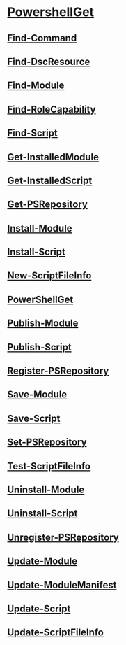 #  [PowershellGet]()
##  [Find-Command](Find-Command.md)
##  [Find-DscResource](Find-DscResource.md)
##  [Find-Module](Find-Module.md)
##  [Find-RoleCapability](Find-RoleCapability.md)
##  [Find-Script](Find-Script.md)
##  [Get-InstalledModule](Get-InstalledModule.md)
##  [Get-InstalledScript](Get-InstalledScript.md)
##  [Get-PSRepository](Get-PSRepository.md)
##  [Install-Module](Install-Module.md)
##  [Install-Script](Install-Script.md)
##  [New-ScriptFileInfo](New-ScriptFileInfo.md)
##  [PowerShellGet](PowerShellGet.md)
##  [Publish-Module](Publish-Module.md)
##  [Publish-Script](Publish-Script.md)
##  [Register-PSRepository](Register-PSRepository.md)
##  [Save-Module](Save-Module.md)
##  [Save-Script](Save-Script.md)
##  [Set-PSRepository](Set-PSRepository.md)
##  [Test-ScriptFileInfo](Test-ScriptFileInfo.md)
##  [Uninstall-Module](Uninstall-Module.md)
##  [Uninstall-Script](Uninstall-Script.md)
##  [Unregister-PSRepository](Unregister-PSRepository.md)
##  [Update-Module](Update-Module.md)
##  [Update-ModuleManifest](Update-ModuleManifest.md)
##  [Update-Script](Update-Script.md)
##  [Update-ScriptFileInfo](Update-ScriptFileInfo.md)
